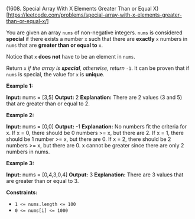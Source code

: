(1608. Special Array With X Elements Greater Than or Equal X)[https://leetcode.com/problems/special-array-with-x-elements-greater-than-or-equal-x/]

You are given an array `nums` of non-negative integers. `nums` is considered **special** if there exists a number `x` such that there are **exactly** `x` numbers in `nums` that are **greater than or equal to** `x`.

Notice that `x` **does not** have to be an element in `nums`.

Return `x` _if the array is **special**, otherwise, return_ `-1`. It can be proven that if `nums` is special, the value for `x` is **unique**.

**Example 1:**

**Input:** nums = \[3,5\]
**Output:** 2
**Explanation:** There are 2 values (3 and 5) that are greater than or equal to 2.

**Example 2:**

**Input:** nums = \[0,0\]
**Output:** -1
**Explanation:** No numbers fit the criteria for x.
If x = 0, there should be 0 numbers >= x, but there are 2.
If x = 1, there should be 1 number >= x, but there are 0.
If x = 2, there should be 2 numbers >= x, but there are 0.
x cannot be greater since there are only 2 numbers in nums.

**Example 3:**

**Input:** nums = \[0,4,3,0,4\]
**Output:** 3
**Explanation:** There are 3 values that are greater than or equal to 3.

**Constraints:**

*   `1 <= nums.length <= 100`
*   `0 <= nums[i] <= 1000`